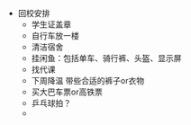 - 回校安排
	- 学生证盖章
	- 自行车放一楼
	- 清洁宿舍
	- 挂闲鱼：包括单车、骑行裤、头盔、显示屏
	- 找代课
	- 下周降温 带些合适的裤子or衣物
	- 买大巴车票or高铁票
	- 乒乓球拍？
	-